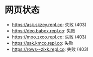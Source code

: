 # 网页状态
- https://ask.skzey.repl.co: 失败 (403)
- https://deo.babox.repl.co: 失败
- https://moo.zxco.repl.co: 失败 (403)
- https://sak.kmco.repl.co: 失败
- https://rows--zixk.repl.co: 失败 (403)
